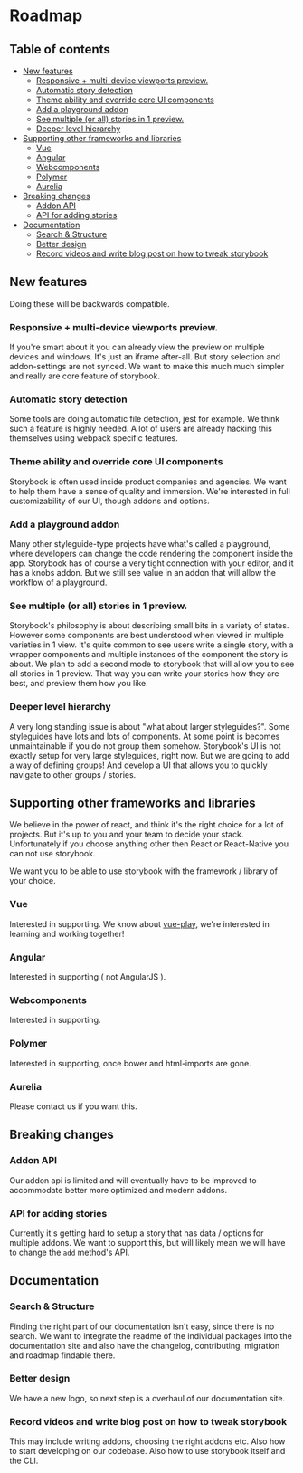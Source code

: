 # Roadmap

## Table of contents

-   [New features](#new-features)
    -   [Responsive + multi-device viewports preview.](#responsive--multi-device-viewports-preview)
    -   [Automatic story detection](#automatic-story-detection)
    -   [Theme ability and override core UI components](#theme-ability-and-override-core-ui-components)
    -   [Add a playground addon](#add-a-playground-addon)
    -   [See multiple (or all) stories in 1 preview.](#see-multiple-or-all-stories-in-1-preview)
    -   [Deeper level hierarchy](#deeper-level-hierarchy)
-   [Supporting other frameworks and libraries](#supporting-other-frameworks-and-libraries)
    -   [Vue](#vue)
    -   [Angular](#angular)
    -   [Webcomponents](#webcomponents)
    -   [Polymer](#polymer)
    -   [Aurelia](#aurelia)
-   [Breaking changes](#breaking-changes)
    -   [Addon API](#addon-api)
    -   [API for adding stories](#api-for-adding-stories)
-   [Documentation](#documentation)
    -   [Search & Structure](#search--structure)
    -   [Better design](#better-design)
    -   [Record videos and write blog post on how to tweak storybook](#record-videos-and-write-blog-post-on-how-to-tweak-storybook)

## New features

Doing these will be backwards compatible.

### Responsive + multi-device viewports preview.

If you're smart about it you can already view the preview on multiple devices and windows. It's just an iframe after-all.
But story selection and addon-settings are not synced.
We want to make this much much simpler and really are core feature of storybook.

### Automatic story detection

Some tools are doing automatic file detection, jest for example.
We think such a feature is highly needed. A lot of users are already hacking this themselves using webpack specific features.

### Theme ability and override core UI components

Storybook is often used inside product companies and agencies. We want to help them have a sense of quality and immersion.
We're interested in full customizability of our UI, though addons and options.

### Add a playground addon

Many other styleguide-type projects have what's called a playground, where developers can change the code rendering the component inside the app.
Storybook has of course a very tight connection with your editor, and it has a knobs addon.
But we still see value in an addon that will allow the workflow of a playground.

### See multiple (or all) stories in 1 preview.

Storybook's philosophy is about describing small bits in a variety of states.
However some components are best understood when viewed in multiple varieties in 1 view.
It's quite common to see users write a single story, with a wrapper components and multiple instances of the component the story is about.
We plan to add a second mode to storybook that will allow you to see all stories in 1 preview.
That way you can write your stories how they are best, and preview them how you like.

### Deeper level hierarchy

A very long standing issue is about "what about larger styleguides?". Some styleguides have lots and lots of components.
At some point is becomes unmaintainable if you do not group them somehow.
Storybook's UI is not exactly setup for very large styleguides, right now.
But we are going to add a way of defining groups! And develop a UI that allows you to quickly navigate to other groups / stories.

## Supporting other frameworks and libraries

We believe in the power of react, and think it's the right choice for a lot of projects.
But it's up to you and your team to decide your stack.
Unfortunately if you choose anything other then React or React-Native you can not use storybook.

We want you to be able to use storybook with the framework / library of your choice.

### Vue

Interested in supporting. We know about [vue-play](https://github.com/vue-play/vue-play/), we're interested in learning and working together!

### Angular

Interested in supporting ( not AngularJS ).

### Webcomponents

Interested in supporting.

### Polymer

Interested in supporting, once bower and html-imports are gone.

### Aurelia

Please contact us if you want this.

## Breaking changes

### Addon API

Our addon api is limited and will eventually have to be improved to accommodate better more optimized and modern addons.

### API for adding stories

Currently it's getting hard to setup a story that has data / options for multiple addons.
We want to support this, but will likely mean we will have to change the `add` method's API.

## Documentation

### Search & Structure

Finding the right part of our documentation isn't easy, since there is no search.
We want to integrate the readme of the individual packages into the documentation site and also have the changelog, contributing, migration and roadmap findable there.

### Better design

We have a new logo, so next step is a overhaul of our documentation site.

### Record videos and write blog post on how to tweak storybook

This may include writing addons, choosing the right addons etc.
Also how to start developing on our codebase.
Also how to use storybook itself and the CLI.
